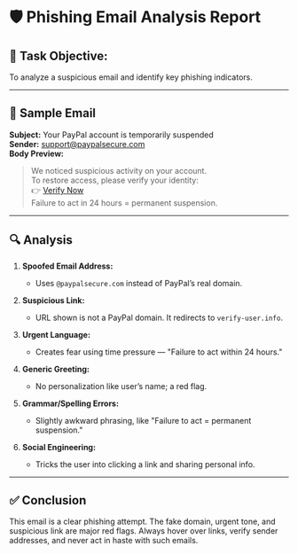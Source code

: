 # 🛡️ Phishing Email Analysis Report

## 📌 Task Objective:
To analyze a suspicious email and identify key phishing indicators.

---

## 📩 Sample Email

**Subject:** Your PayPal account is temporarily suspended  
**Sender:** support@paypalsecure.com  
**Body Preview:**
> We noticed suspicious activity on your account.  
> To restore access, please verify your identity:  
> 👉 [Verify Now](http://paypal.verify-user.info)  
> Failure to act in 24 hours = permanent suspension.

---

## 🔍 Analysis

1. **Spoofed Email Address:**  
   - Uses `@paypalsecure.com` instead of PayPal’s real domain.

2. **Suspicious Link:**  
   - URL shown is not a PayPal domain. It redirects to `verify-user.info`.

3. **Urgent Language:**  
   - Creates fear using time pressure — "Failure to act within 24 hours."

4. **Generic Greeting:**  
   - No personalization like user’s name; a red flag.

5. **Grammar/Spelling Errors:**  
   - Slightly awkward phrasing, like "Failure to act = permanent suspension."

6. **Social Engineering:**  
   - Tricks the user into clicking a link and sharing personal info.

---

## ✅ Conclusion

This email is a clear phishing attempt. The fake domain, urgent tone, and suspicious link are major red flags. Always hover over links, verify sender addresses, and never act in haste with such emails.